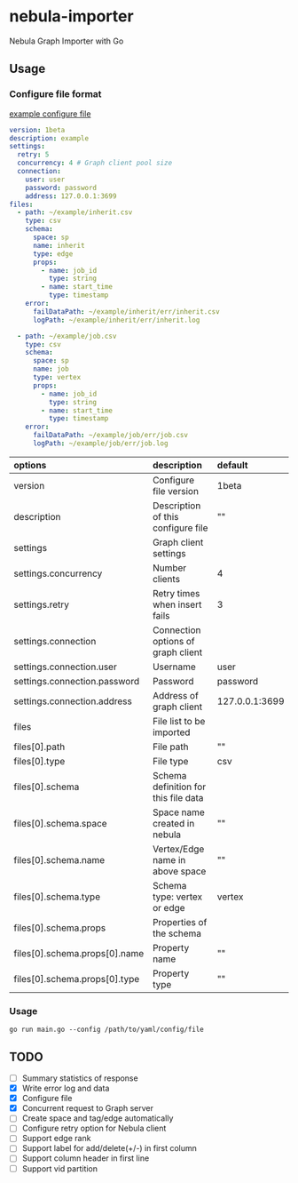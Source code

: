 # nebula-importer

Nebula Graph Importer with Go

## Usage

### Configure file format

[example configure file](example/example.yaml)

```yaml
version: 1beta
description: example
settings:
  retry: 5
  concurrency: 4 # Graph client pool size
  connection:
    user: user
    password: password
    address: 127.0.0.1:3699
files:
  - path: ~/example/inherit.csv
    type: csv
    schema:
      space: sp
      name: inherit
      type: edge
      props:
        - name: job_id
          type: string
        - name: start_time
          type: timestamp
    error:
      failDataPath: ~/example/inherit/err/inherit.csv
      logPath: ~/example/inherit/err/inherit.log

  - path: ~/example/job.csv
    type: csv
    schema:
      space: sp
      name: job
      type: vertex
      props:
        - name: job_id
          type: string
        - name: start_time
          type: timestamp
    error:
      failDataPath: ~/example/job/err/job.csv
      logPath: ~/example/job/err/job.log
```

| options                       | description                          | default        |
| :--                           | :--                                  | :--            |
| version                       | Configure file version               | 1beta          |
| description                   | Description of this configure file   | ""             |
| settings                      | Graph client settings                |                |
| settings.concurrency          | Number clients                       | 4              |
| settings.retry                | Retry times when insert fails        | 3              |
| settings.connection           | Connection options of graph client   |                |
| settings.connection.user      | Username                             | user           |
| settings.connection.password  | Password                             | password       |
| settings.connection.address   | Address of graph client              | 127.0.0.1:3699 |
| files                         | File list to be imported             |                |
| files[0].path                 | File path                            | ""             |
| files[0].type                 | File type                            | csv            |
| files[0].schema               | Schema definition for this file data |                |
| files[0].schema.space         | Space name created in nebula         | ""             |
| files[0].schema.name          | Vertex/Edge name in above space      | ""             |
| files[0].schema.type          | Schema type: vertex or edge          | vertex         |
| files[0].schema.props         | Properties of the schema             |                |
| files[0].schema.props[0].name | Property name                        | ""             |
| files[0].schema.props[0].type | Property type                        | ""             |

### Usage

``` shell
go run main.go --config /path/to/yaml/config/file
```

## TODO

- [ ] Summary statistics of response
- [X] Write error log and data
- [X] Configure file
- [X] Concurrent request to Graph server
- [ ] Create space and tag/edge automatically
- [ ] Configure retry option for Nebula client
- [ ] Support edge rank
- [ ] Support label for add/delete(+/-) in first column
- [ ] Support column header in first line
- [ ] Support vid partition
